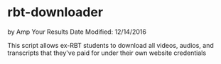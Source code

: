 # rbt-downloader
by Amp Your Results
Date Modified: 12/14/2016

This script allows ex-RBT students to download all videos, audios, and transcripts that they've paid for under their own website credentials
